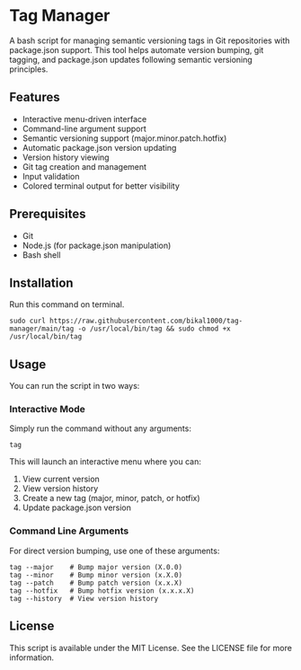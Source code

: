 # Tag Manager

A bash script for managing semantic versioning tags in Git repositories with package.json support. This tool helps automate version bumping, git tagging, and package.json updates following semantic versioning principles.

## Features

-   Interactive menu-driven interface
-   Command-line argument support
-   Semantic versioning support (major.minor.patch.hotfix)
-   Automatic package.json version updating
-   Version history viewing
-   Git tag creation and management
-   Input validation
-   Colored terminal output for better visibility

## Prerequisites

-   Git
-   Node.js (for package.json manipulation)
-   Bash shell

## Installation

Run this command on terminal.

```shell
sudo curl https://raw.githubusercontent.com/bikal1000/tag-manager/main/tag -o /usr/local/bin/tag && sudo chmod +x /usr/local/bin/tag
```

## Usage

You can run the script in two ways:

### Interactive Mode

Simply run the command without any arguments:

```shell
tag
```

This will launch an interactive menu where you can:

1. View current version
2. View version history
3. Create a new tag (major, minor, patch, or hotfix)
4. Update package.json version

### Command Line Arguments

For direct version bumping, use one of these arguments:

```shell
tag --major    # Bump major version (X.0.0)
tag --minor    # Bump minor version (x.X.0)
tag --patch    # Bump patch version (x.x.X)
tag --hotfix   # Bump hotfix version (x.x.x.X)
tag --history  # View version history
```

## License

This script is available under the MIT License. See the LICENSE file for more information.
